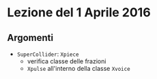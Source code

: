 # Lezione del 1 Aprile 2016

## Argomenti

* `SuperCollider`: `Xpiece`
  * verifica classe delle frazioni
  * `Xpulse` all'interno della classe `Xvoice`
